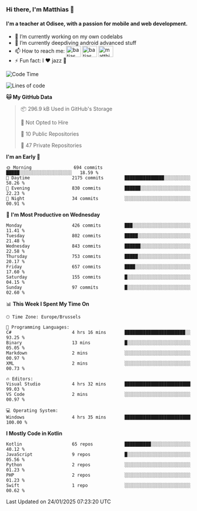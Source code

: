### Hi there, I'm Matthias 👋

#### I'm a teacher at Odisee, with a passion for mobile and web development.

- 🔭 I’m currently working on my own codelabs
- 🌱 I’m currently deepdiving android advanced stuff
- 📫 How to reach me: <a href="https://dev.to/batjas" target="_blank"><img align="center" src="https://raw.githubusercontent.com/rahuldkjain/github-profile-readme-generator/master/src/images/icons/Social/devto.svg" alt="batjas" height="30" width="40" /></a>
<a href="https://twitter.com/batjas" target="_blank"><img align="center" src="https://raw.githubusercontent.com/rahuldkjain/github-profile-readme-generator/master/src/images/icons/Social/twitter.svg" alt="batjas" height="30" width="40" /></a>
<a href="https://linkedin.com/in/matthiasdruwé" target="_blank"><img align="center" src="https://raw.githubusercontent.com/rahuldkjain/github-profile-readme-generator/master/src/images/icons/Social/linked-in-alt.svg" alt="matthiasdruwé" height="30" width="40" /></a>
- ⚡ Fun fact: I ❤ jazz 🎷


<!--START_SECTION:waka-->
![Code Time](http://img.shields.io/badge/Code%20Time-1%2C360%20hrs%2050%20mins-blue)

![Lines of code](https://img.shields.io/badge/From%20Hello%20World%20I%27ve%20Written-5.9%20million%20lines%20of%20code-blue)

**🐱 My GitHub Data** 

> 📦 296.9 kB Used in GitHub's Storage 
 > 
> 🚫 Not Opted to Hire
 > 
> 📜 10 Public Repositories 
 > 
> 🔑 47 Private Repositories 
 > 
**I'm an Early 🐤** 

```text
🌞 Morning                694 commits         █████░░░░░░░░░░░░░░░░░░░░   18.59 % 
🌆 Daytime                2175 commits        ███████████████░░░░░░░░░░   58.26 % 
🌃 Evening                830 commits         ██████░░░░░░░░░░░░░░░░░░░   22.23 % 
🌙 Night                  34 commits          ░░░░░░░░░░░░░░░░░░░░░░░░░   00.91 % 
```
📅 **I'm Most Productive on Wednesday** 

```text
Monday                   426 commits         ███░░░░░░░░░░░░░░░░░░░░░░   11.41 % 
Tuesday                  802 commits         █████░░░░░░░░░░░░░░░░░░░░   21.48 % 
Wednesday                843 commits         ██████░░░░░░░░░░░░░░░░░░░   22.58 % 
Thursday                 753 commits         █████░░░░░░░░░░░░░░░░░░░░   20.17 % 
Friday                   657 commits         ████░░░░░░░░░░░░░░░░░░░░░   17.60 % 
Saturday                 155 commits         █░░░░░░░░░░░░░░░░░░░░░░░░   04.15 % 
Sunday                   97 commits          █░░░░░░░░░░░░░░░░░░░░░░░░   02.60 % 
```


📊 **This Week I Spent My Time On** 

```text
🕑︎ Time Zone: Europe/Brussels

💬 Programming Languages: 
C#                       4 hrs 16 mins       ███████████████████████░░   93.25 % 
Binary                   13 mins             █░░░░░░░░░░░░░░░░░░░░░░░░   05.05 % 
Markdown                 2 mins              ░░░░░░░░░░░░░░░░░░░░░░░░░   00.97 % 
XML                      2 mins              ░░░░░░░░░░░░░░░░░░░░░░░░░   00.73 % 

🔥 Editors: 
Visual Studio            4 hrs 32 mins       █████████████████████████   99.03 % 
VS Code                  2 mins              ░░░░░░░░░░░░░░░░░░░░░░░░░   00.97 % 

💻 Operating System: 
Windows                  4 hrs 35 mins       █████████████████████████   100.00 % 
```

**I Mostly Code in Kotlin** 

```text
Kotlin                   65 repos            ██████████░░░░░░░░░░░░░░░   40.12 % 
JavaScript               9 repos             █░░░░░░░░░░░░░░░░░░░░░░░░   05.56 % 
Python                   2 repos             ░░░░░░░░░░░░░░░░░░░░░░░░░   01.23 % 
PHP                      2 repos             ░░░░░░░░░░░░░░░░░░░░░░░░░   01.23 % 
Swift                    1 repo              ░░░░░░░░░░░░░░░░░░░░░░░░░   00.62 % 
```




 Last Updated on 24/01/2025 07:23:20 UTC
<!--END_SECTION:waka-->
